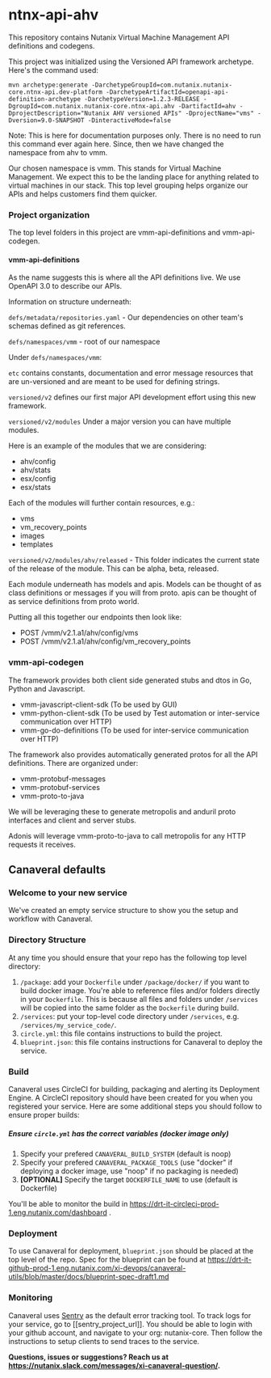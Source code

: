 # ntnx-api-ahv

This repository contains Nutanix Virtual Machine Management API definitions and codegens.

This project was initialized using the Versioned API framework archetype. Here's the command used:
```batch
mvn archetype:generate -DarchetypeGroupId=com.nutanix.nutanix-core.ntnx-api.dev-platform -DarchetypeArtifactId=openapi-api-definition-archetype -DarchetypeVersion=1.2.3-RELEASE -DgroupId=com.nutanix.nutanix-core.ntnx-api.ahv -DartifactId=ahv -DprojectDescription="Nutanix AHV versioned APIs" -DprojectName="vms" -Dversion=9.0-SNAPSHOT -DinteractiveMode=false
```
Note: This is here for documentation purposes only. There is no need to run this command ever again here. Since, then we have changed the namespace from ahv to vmm.


Our chosen namespace is vmm. This stands for Virtual Machine Management.
We expect this to be the landing place for anything related to virtual machines in our stack.
This top level grouping helps organize our APIs and helps customers find them quicker.

### Project organization

The top level folders in this project are vmm-api-definitions and vmm-api-codegen.

#### vmm-api-definitions

As the name suggests this is where all the API definitions live.
We use OpenAPI 3.0 to describe our APIs.

Information on structure underneath:

`defs/metadata/repositories.yaml` - Our dependencies on other team's schemas defined as git references.

`defs/namespaces/vmm` - root of our namespace

Under `defs/namespaces/vmm`:

`etc` contains constants, documentation and error message resources that are
un-versioned and are meant to be used for defining strings.

`versioned/v2` defines our first major API development effort using this new framework.

`versioned/v2/modules` Under a major version you can have multiple modules.

Here is an example of the modules that we are considering:
- ahv/config
- ahv/stats
- esx/config
- esx/stats

Each of the modules will further contain resources, e.g.:

- vms
- vm_recovery_points
- images
- templates

`versioned/v2/modules/ahv/released` - This folder indicates the current state of the release of the module.
This can be alpha, beta, released.

Each module underneath has models and apis.
Models can be thought of as class definitions or messages if you will from proto.
apis can be thought of as service definitions from proto world.

Putting all this together our endpoints then look like:

- POST /vmm/v2.1.a1/ahv/config/vms
- POST /vmm/v2.1.a1/ahv/config/vm_recovery_points

### vmm-api-codegen

The framework provides both client side generated stubs and dtos in Go, Python and Javascript.
- vmm-javascript-client-sdk (To be used by GUI)
- vmm-python-client-sdk (To be used by Test automation or inter-service communication over HTTP)
- vmm-go-do-definitions (To be used for inter-service communication over HTTP)

The framework also provides automatically generated protos for all the API definitions.
There are organized under:
- vmm-protobuf-messages
- vmm-protobuf-services
- vmm-proto-to-java

We will be leveraging these to generate metropolis and anduril proto interfaces and client and server stubs.

Adonis will leverage vmm-proto-to-java to call metropolis for any HTTP requests it receives.

## Canaveral defaults

### Welcome to your new service
We've created an empty service structure to show you the setup and workflow with Canaveral.

### Directory Structure
At any time you should ensure that your repo has the following top level directory:
  1. `/package`: add your `Dockerfile` under `/package/docker/` if you want to build docker image. You're able to reference files and/or folders directly in your `Dockerfile`. This is because all files and folders under `/services` will be copied into the same folder as the `Dockerfile` during build.
  2. `/services`: put your top-level code directory under `/services`, e.g. `/services/my_service_code/`.
  3. `circle.yml`: this file contains instructions to build the project.
  4. `blueprint.json`: this file contains instructions for Canaveral to deploy the service.

### Build
Canaveral uses CircleCI for building, packaging and alerting its Deployment Engine. A CircleCI repository should have been created for you when you registered your service. Here are some additional steps you should follow to ensure proper builds:

##### Ensure `circle.yml` has the correct variables (docker image only)
  1. Specify your prefered `CANAVERAL_BUILD_SYSTEM` (default is noop)
  2. Specify your prefered `CANAVERAL_PACKAGE_TOOLS` (use "docker" if deploying a docker image, use "noop" if no packaging is needed)
  3. **[OPTIONAL]** Specify the target `DOCKERFILE_NAME` to use  (default is Dockerfile)

You'll be able to monitor the build in https://drt-it-circleci-prod-1.eng.nutanix.com/dashboard .

### Deployment
To use Canaveral for deployment, `blueprint.json` should be placed at the top level of the repo. Spec for the blueprint can be found at
https://drt-it-github-prod-1.eng.nutanix.com/xi-devops/canaveral-utils/blob/master/docs/blueprint-spec-draft1.md

### Monitoring
Canaveral uses [Sentry](https://sentry.io/welcome/) as the default error tracking tool. To track logs for your service, go to [[sentry_project_url]]. You should be able to login with your github account, and navigate to your org: nutanix-core. Then follow the instructions to setup clients to send traces to the service.

__Questions, issues or suggestions? Reach us at https://nutanix.slack.com/messages/xi-canaveral-question/.__

